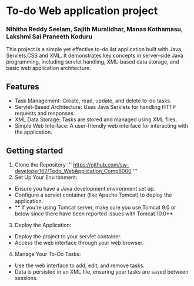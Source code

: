 # To-do Web application project
### Nihitha Reddy Seelam, Sajith Muralidhar, Manas Kothamasu, Lakshmi Sai Praneeth Koduru
This project is a simple yet effective to-do list application built with Java, Servlets,CSS and XML. It demonstrates key concepts in server-side Java programming, including servlet handling, XML-based data storage, and basic web application architecture.

## Features 
- Task Management: Create, read, update, and delete to-do tasks.
- Servlet-Based Architecture: Uses Java Servlets for handling HTTP requests and responses.
- XML Data Storage: Tasks are stored and managed using XML files.
- Simple Web Interface: A user-friendly web interface for interacting with the application.

## Getting started

1. Clone the Repository 
'''
https://github.com/sw-developer167/Todo_WebApplication_Comp6000
'''
2. Set Up Your Environment:
- Ensure you have a Java development environment set up.
- Configure a servlet container (like Apache Tomcat) to deploy the application.
- ** If you're using Tomcat server, make sure you use Tomcat 9.0 or below since there have been reported issues with Tomcat 10.0**

3. Deploy the Application:
- Deploy the project to your servlet container.
- Access the web interface through your web browser.

4. Manage Your To-Do Tasks:
- Use the web interface to add, edit, and remove tasks.
- Data is persisted in an XML file, ensuring your tasks are saved between sessions.

